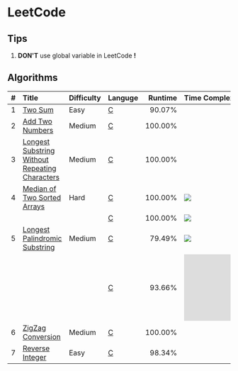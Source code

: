 # LeetCode

## Tips

1. **DON'T** use global variable in LeetCode **!**

## Algorithms
| #    | Title                                               | Difficulty | Languge  | Runtime | Time Complexity |
| ---: | :-------------------------------------------------- | :--------- | :------- | ------: | :-------------- |
| 1    | [Two Sum][1]                                        | Easy       | [C][1C]  | 90.07%  |                 |
| 2    | [Add Two Numbers][2]                                | Medium     | [C][2C]  | 100.00% |                 |
| 3    | [Longest Substring Without Repeating Characters][3] | Medium     | [C][3C]  | 100.00% |                 |
| 4    | [Median of Two Sorted Arrays][4]                    | Hard       | [C][4C1] | 100.00% | ![][Ominmn]     |
|      |                                                     |            | [C][4C2] | 100.00% | ![][Ologmn]     |
| 5    | [Longest Palindromic Substring][5]                  | Medium     | [C][5C1] | 79.49%  | ![][On2]        |
|      |                                                     |            | [C][5C2] | 93.66%  | ![][On]         |
| 6    | [ZigZag Conversion][6]                              | Medium     | [C][6C]  | 100.00% |                 |
| 7    | [Reverse Integer][7]                                | Easy       | [C][7C]  | 98.34%  |                 |


[1]:   ./doc/001.md
[1C]:  ./src/prob/001.c
[2]:   ./doc/002.md
[2C]:  ./src/prob/002.c
[3]:   ./doc/003.md
[3C]:  ./src/prob/003.c
[4]:   ./doc/004.md
[4C1]: ./src/prob/004_1.c 
[4C2]: ./src/prob/004_2.c 
[5]:   ./doc/005.md
[5C1]: ./src/prob/005_1.c 
[5C2]: ./src/prob/005_2.c
[6]:   ./doc/006.md
[6C]:  ./src/prob/006.c
[7]:   ./doc/007.md
[7C]:  ./src/prob/007.c


[Ominmn]: http://latex.codecogs.com/gif.latex?O(\min\(m,n\)) 
[Ologmn]: http://latex.codecogs.com/gif.latex?O(\log\(m,n\)) 
[On2]: http://latex.codecogs.com/gif.latex?O(n^{2})  
[On]: http://latex.codecogs.com/gif.latex?O(n) 
